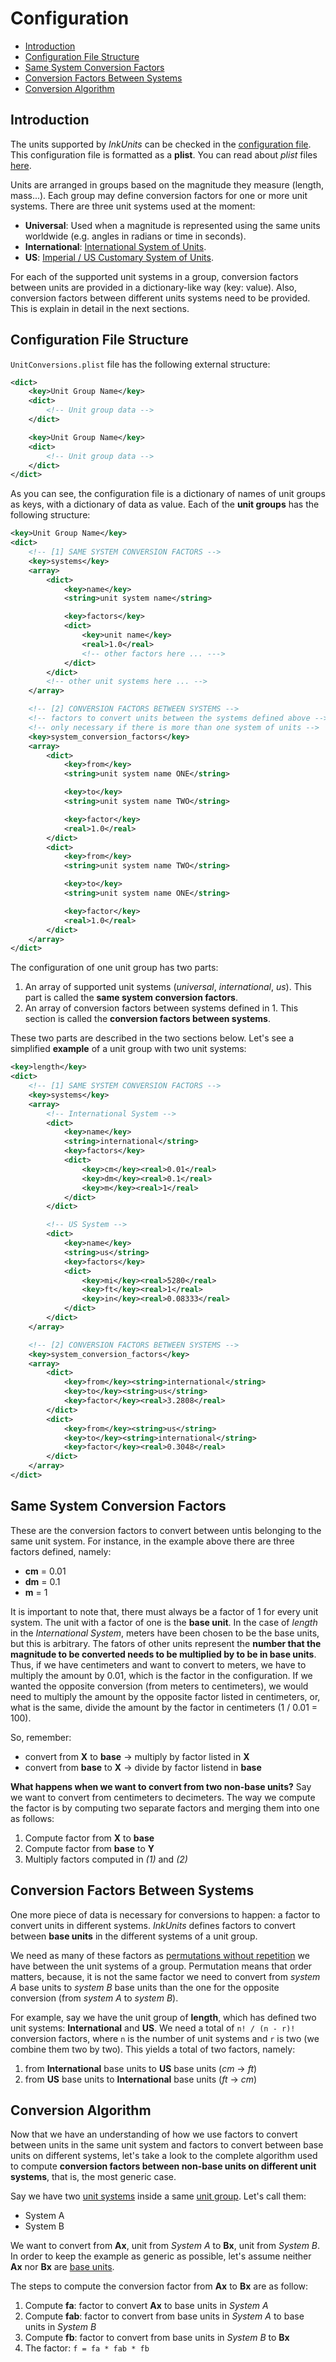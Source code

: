# Configuration
- [Introduction](#introduction)
- [Configuration File Structure](#configuration-file-structure)
- [Same System Conversion Factors](#same-system-conversion-factors)
- [Conversion Factors Between Systems](#conversion-factors-between-systems)
- [Conversion Algorithm](#conversion-algorithm)

## Introduction
The units supported by _InkUnits_ can be checked in the [configuration file](../Configuration/UnitConversions.plist). This configuration file is formatted as a **plist**. You can read about _plist_ files [here](https://developer.apple.com/library/content/documentation/General/Reference/InfoPlistKeyReference/Articles/AboutInformationPropertyListFiles.html#//apple_ref/doc/uid/TP40009254-SW1).

Units are arranged in groups based on the magnitude they measure (length, mass...). Each group may define conversion factors for one or more unit systems. There are three unit systems used at the moment:

- **Universal**: Used when a magnitude is represented using the same units worldwide (e.g. angles in radians or time in seconds).
- **International**: [International System of Units](https://en.wikipedia.org/wiki/International_System_of_Units).
- **US**: [Imperial / US Customary System of Units](https://en.wikipedia.org/wiki/Imperial_and_US_customary_measurement_systems).

For each of the supported unit systems in a group, conversion factors between units are provided in a dictionary-like way (key: value). Also, conversion factors between different units systems need to be provided. This is explain in detail in the next sections.

## Configuration File Structure
`UnitConversions.plist` file has the following external structure:

```xml
<dict>
    <key>Unit Group Name</key>
    <dict>
        <!-- Unit group data -->
    </dict>

    <key>Unit Group Name</key>
    <dict>
        <!-- Unit group data -->
    </dict>
</dict>
```

As you can see, the configuration file is a dictionary of names of unit groups as keys, with a dictionary of data as value. Each of the **unit groups** has the following structure:

```xml
<key>Unit Group Name</key>
<dict>
    <!-- [1] SAME SYSTEM CONVERSION FACTORS -->
    <key>systems</key>
    <array>
        <dict>
            <key>name</key>
            <string>unit system name</string>

            <key>factors</key>
            <dict>
                <key>unit name</key>
                <real>1.0</real>
                <!-- other factors here ... --->
            </dict>
        </dict>
        <!-- other unit systems here ... -->
    </array>

    <!-- [2] CONVERSION FACTORS BETWEEN SYSTEMS -->
    <!-- factors to convert units between the systems defined above -->
    <!-- only necessary if there is more than one system of units -->
    <key>system_conversion_factors</key>
    <array>
        <dict>
            <key>from</key>
            <string>unit system name ONE</string>

            <key>to</key>
            <string>unit system name TWO</string>

            <key>factor</key>
            <real>1.0</real>
        </dict>
        <dict>
            <key>from</key>
            <string>unit system name TWO</string>

            <key>to</key>
            <string>unit system name ONE</string>

            <key>factor</key>
            <real>1.0</real>
        </dict>
    </array>
</dict>
```

The configuration of one unit group has two parts:
1. An array of supported unit systems (_universal_, _international_, _us_). This part is called the **same system conversion factors**.
2. An array of conversion factors between systems defined in 1. This section is called the **conversion factors between systems**.

These two parts are described in the two sections below. Let's see a simplified **example** of a unit group with two unit systems:

```xml
<key>length</key>
<dict>
    <!-- [1] SAME SYSTEM CONVERSION FACTORS -->
    <key>systems</key>
    <array>
        <!-- International System -->
        <dict>
            <key>name</key>
            <string>international</string>
            <key>factors</key>
            <dict>
                <key>cm</key><real>0.01</real>
                <key>dm</key><real>0.1</real>
                <key>m</key><real>1</real>
            </dict>
        </dict>

        <!-- US System -->
        <dict>
            <key>name</key>
            <string>us</string>
            <key>factors</key>
            <dict>
                <key>mi</key><real>5280</real>
                <key>ft</key><real>1</real>
                <key>in</key><real>0.08333</real>
            </dict>
        </dict>
    </array>

    <!-- [2] CONVERSION FACTORS BETWEEN SYSTEMS -->
    <key>system_conversion_factors</key>
    <array>
        <dict>
            <key>from</key><string>international</string>
            <key>to</key><string>us</string>
            <key>factor</key><real>3.2808</real>
        </dict>
        <dict>
            <key>from</key><string>us</string>
            <key>to</key><string>international</string>
            <key>factor</key><real>0.3048</real>
        </dict>
    </array>
</dict>
```

## Same System Conversion Factors
These are the conversion factors to convert between untis belonging to the same unit system. For instance, in the example above there are three factors defined, namely:

- **cm** = 0.01
- **dm** = 0.1
- **m** = 1

It is important to note that, there must always be a factor of 1 for every unit system. The unit with a factor of one is the **base unit**. In the case of _length_ in the _International System_, meters have been chosen to be the base units, but this is arbitrary. The fators of other units represent the **number that the magnitude to be converted needs to be multiplied by to be in base units**. Thus, if we have centimeters and want to convert to meters, we have to multiply the amount by 0.01, which is the factor in the configuration. If we wanted the opposite conversion (from meters to centimeters), we would need to multiply the amount by the opposite factor listed in centimeters, or, what is the same, divide the amount by the factor in centimeters (1 / 0.01 = 100).

So, remember:
- convert from **X** to **base** -> multiply by factor listed in **X**
- convert from **base** to **X** -> divide by factor listend in **base**

**What happens when we want to convert from two non-base units?**
Say we want to convert from centimeters to decimeters. The way we compute the factor is by computing two separate factors and merging them into one as follows:
1. Compute factor from **X** to **base**
2. Compute factor from **base** to **Y**
3. Multiply factors computed in _(1)_ and _(2)_

## Conversion Factors Between Systems
One more piece of data is necessary for conversions to happen: a factor to convert units in different systems. _InkUnits_ defines factors to convert between **base units** in the different systems of a unit group.

We need as many of these factors as [permutations without repetition](https://www.mathsisfun.com/combinatorics/combinations-permutations.html) we have between the unit systems of a group. Permutation means that order matters, because, it is not the same factor we need to convert from _system A_ base units to _system B_ base units than the one for the opposite conversion (from _system A_ to _system B_).

For example, say we have the unit group of **length**, which has defined two unit systems: **International** and **US**. We need a total of `n! / (n - r)!` conversion factors, where `n` is the number of unit systems and `r` is two (we combine them two by two). This yields a total of two factors, namely:

1. from **International** base units to **US** base units (_cm_ -> _ft_)
2. from **US** base units to **International** base units (_ft_ -> _cm_)

## Conversion Algorithm
Now that we have an understanding of how we use factors to convert between units in the same unit system and factors to convert between base units on different systems, let's take a look to the complete algorithm used to compute **conversion factors between non-base units on different unit systems**, that is, the most generic case.

Say we have two [unit systems](Terminology/#unit-system) inside a same [unit group](Terminology/#unit-group). Let's call them:
- System A
- System B

We want to convert from **Ax**, unit from _System A_ to **Bx**, unit from _System B_. In order to keep the example as generic as possible, let's assume neither **Ax** nor **Bx** are [base units](Terminology/#base-unit).

The steps to compute the conversion factor from **Ax** to **Bx** are as follow:
1. Compute **fa**: factor to convert **Ax** to base units in _System A_
2. Compute **fab**: factor to convert from base units in _System A_ to base units in _System B_
3. Compute **fb**: factor to convert from base units in _System B_ to **Bx**
4. The factor: `f = fa * fab * fb` 
